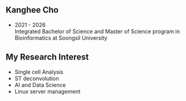## Kanghee Cho
- 2021 - 2026   
  Integrated Bachelor of Science and Master of Science program in Bioinformatics at Soongsil University   
## My Research Interest
- Single cell Analysis
- ST deconvolution
- AI and Data Science
- Linux server management
